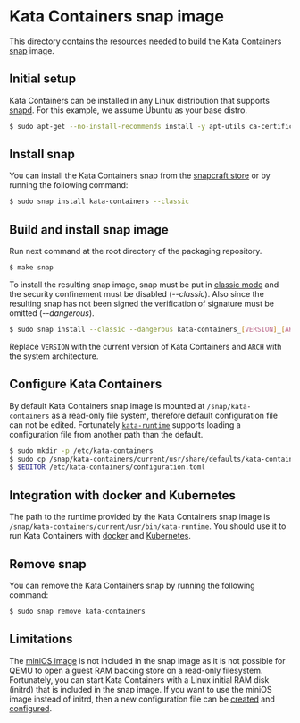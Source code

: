 # Kata Containers snap image

This directory contains the resources needed to build the Kata Containers
[snap][1] image.

## Initial setup

Kata Containers can be installed in any Linux distribution that supports
[snapd](https://docs.snapcraft.io/installing-snapd). For this example, we
assume Ubuntu as your base distro.
```sh
$ sudo apt-get --no-install-recommends install -y apt-utils ca-certificates snapd snapcraft
```

## Install snap

You can install the Kata Containers snap from the [snapcraft store][8] or by running the following command:

```sh
$ sudo snap install kata-containers --classic
```

## Build and install snap image

Run next command at the root directory of the packaging repository.

```sh
$ make snap
```

To install the resulting snap image, snap must be put in [classic mode][3] and the
security confinement must be disabled (*--classic*). Also since the resulting snap
has not been signed the verification of signature must be omitted (*--dangerous*).

```sh
$ sudo snap install --classic --dangerous kata-containers_[VERSION]_[ARCH].snap
```

Replace `VERSION` with the current version of Kata Containers and `ARCH` with
the system architecture.

## Configure Kata Containers

By default Kata Containers snap image is mounted at `/snap/kata-containers` as a
read-only file system, therefore default configuration file can not be edited.
Fortunately [`kata-runtime`][4] supports loading a configuration file from another
path than the default.

```sh
$ sudo mkdir -p /etc/kata-containers
$ sudo cp /snap/kata-containers/current/usr/share/defaults/kata-containers/configuration.toml /etc/kata-containers/
$ $EDITOR /etc/kata-containers/configuration.toml
```

## Integration with docker and Kubernetes

The path to the runtime provided by the Kata Containers snap image is
`/snap/kata-containers/current/usr/bin/kata-runtime`. You should use it to
run Kata Containers with [docker][9] and [Kubernetes][10].

## Remove snap

You can remove the Kata Containers snap by running the following command:

```sh
$ sudo snap remove kata-containers
```

## Limitations

The [miniOS image][2] is not included in the snap image as it is not possible for
QEMU to open a guest RAM backing store on a read-only filesystem. Fortunately,
you can start Kata Containers with a Linux initial RAM disk (initrd) that is
included in the snap image. If you want to use the miniOS image instead of initrd,
then a new configuration file can be [created](#configure-kata-containers)
and [configured][7].

[1]: https://docs.snapcraft.io/snaps/intro
[2]: ../docs/design/architecture/README.md#root-filesystem-image
[3]: https://docs.snapcraft.io/reference/confinement#classic
[4]: https://github.com/kata-containers/runtime#configuration
[5]: https://docs.docker.com/engine/reference/commandline/dockerd
[6]: ../docs/install/docker/ubuntu-docker-install.md
[7]: ../docs/Developer-Guide.md#configure-to-use-initrd-or-rootfs-image
[8]: https://snapcraft.io/kata-containers
[9]: ../docs/Developer-Guide.md#run-kata-containers-with-docker
[10]: ../docs/Developer-Guide.md#run-kata-containers-with-kubernetes
